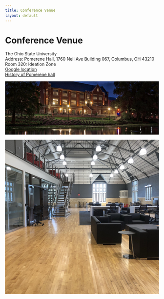 ```yaml
---
title: Conference Venue
layout: default
---
```


# Conference Venue

The Ohio State University <br>
Address: Pomerene Hall, 1760 Neil Ave Building 067, Columbus, OH 43210 <br>
Room 320: Ideation Zone <br>
[Google location](https://maps.app.goo.gl/Ccq9ZioBCpi1tjju9) <br>
[History of Pomerene hall](https://history-of-art.osu.edu/about-department/pomerene-hall)

<img src="assets/images/pomerene-mirror-lake.jpeg" alt="Pomerene" width="800" border="0"> <br>

<img src="assets/images/ideation-zone.jpg" alt="Ideation" width="800" border="0"> <br>

